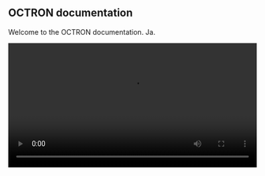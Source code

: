 ## OCTRON documentation

Welcome to the OCTRON documentation. Ja. 

<video width="100%" controls>
  <source src="assets/videos/presentation_tomopt.mp4" type="video/mp4">
  Your browser does not support the video tag.
</video>


